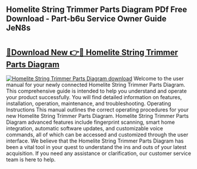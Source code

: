 ## Homelite String Trimmer Parts Diagram PDf Free Download - Part-b6u Service Owner Guide JeN8s

# <h2><a href="http://dfnv4op.blite.top/?on=Homelite+String+Trimmer+Parts+Diagram">🔗Download New 👉🔴 Homelite String Trimmer Parts Diagram</a></h2>

[![Homelite String Trimmer Parts Diagram download](https://i.imgur.com/lujVjoI.png)](http://dfnv4op.blite.top/?on=Homelite+String+Trimmer+Parts+Diagram)
Welcome to the user manual for your newly connected Homelite String Trimmer Parts Diagram. This comprehensive guide is intended to help you understand and operate your product successfully. You will find detailed information on features, installation, operation, maintenance, and troubleshooting. Operating Instructions This manual outlines the correct operating procedures for your new Homelite String Trimmer Parts Diagram. Homelite String Trimmer Parts Diagram advanced features include fingerprint scanning, smart home integration, automatic software updates, and customizable voice commands, all of which can be accessed and customized through the user interface. We believe that the Homelite String Trimmer Parts Diagram has been a vital tool in your quest to understand the ins and outs of your latest acquisition. If you need any assistance or clarification, our customer service team is here to help.

